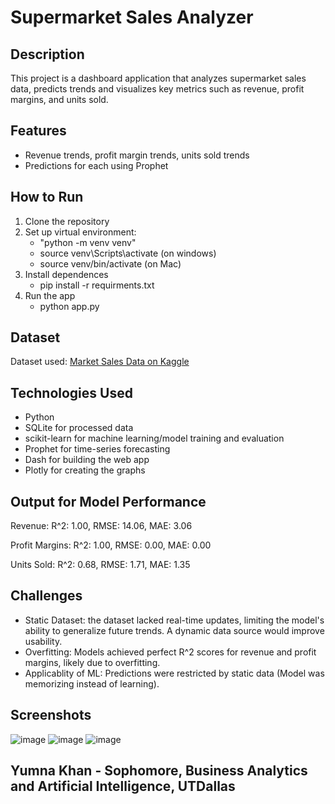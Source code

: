 # Supermarket Sales Analyzer

## Description
This project is a dashboard application that analyzes supermarket sales data, predicts trends and visualizes key metrics such as revenue, profit margins, and units sold.

## Features
- Revenue trends, profit margin trends, units sold trends
- Predictions for each using Prophet

## How to Run
1. Clone the repository
2. Set up virtual environment:
   - "python -m venv venv"
   -  source venv\Scripts\activate (on windows)
   -  source venv/bin/activate (on Mac)
3. Install dependences
    - pip install -r requirments.txt
4. Run the app
    - python app.py

## Dataset
Dataset used: [Market Sales Data on Kaggle](https://www.kaggle.com/datasets/willianoliveiragibin/market-sales-data?resource=download)

## Technologies Used
- Python
- SQLite for processed data
- scikit-learn for machine learning/model training and evaluation
- Prophet for time-series forecasting
- Dash for building the web app
- Plotly for creating the graphs

## Output for Model Performance

Revenue:
R^2: 1.00, RMSE: 14.06, MAE: 3.06

Profit Margins:
R^2: 1.00, RMSE: 0.00, MAE: 0.00

Units Sold:
R^2: 0.68, RMSE: 1.71, MAE: 1.35

## Challenges
- Static Dataset: the dataset lacked real-time updates, limiting the model's ability to generalize future trends. A dynamic data source would improve usability.
- Overfitting: Models achieved perfect R^2 scores for revenue and profit margins, likely due to overfitting.
- Applicablity of ML: Predictions were restricted by static data (Model was memorizing instead of learning).

## Screenshots
![image](https://github.com/user-attachments/assets/eac8d14f-6937-4d45-98bb-13c3e1b568c4)
![image](https://github.com/user-attachments/assets/f9b039da-2c6b-4f44-b1a3-da7869c6ea47)
![image](https://github.com/user-attachments/assets/08eff37a-7a13-47fd-85b8-5575b67cc296)

## Yumna Khan - Sophomore, Business Analytics and Artificial Intelligence, UTDallas



